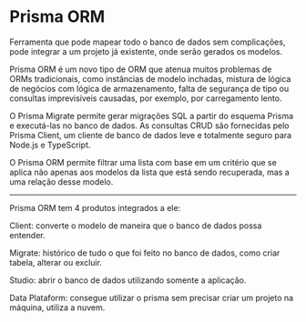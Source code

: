 # Prisma ORM

Ferramenta que pode mapear todo o banco de dados sem complicações, pode integrar a um projeto já existente, onde serão gerados os modelos. 

Prisma ORM é um novo tipo de ORM que atenua muitos problemas de ORMs tradicionais, como instâncias de modelo inchadas, mistura de lógica de negócios com lógica de armazenamento, falta de segurança de tipo ou consultas imprevisíveis causadas, por exemplo, por carregamento lento.

O Prisma Migrate permite gerar migrações SQL a partir do esquema Prisma e executá-las no banco de dados. As consultas CRUD são fornecidas pelo Prisma Client, um cliente de banco de dados leve e totalmente seguro para Node.js e TypeScript.

O Prisma ORM permite filtrar uma lista com base em um critério que se aplica não apenas aos modelos da lista que está sendo recuperada, mas a uma relação desse modelo.

---

Prisma ORM tem 4 produtos integrados a ele:

Client: converte o modelo de maneira que o banco de dados possa entender.

Migrate: histórico de tudo o que foi feito no banco de dados, como criar tabela, alterar ou excluir.

Studio: abrir o banco de dados utilizando somente a aplicação.

Data Plataform: consegue utilizar o prisma sem precisar criar um projeto na máquina, utiliza a nuvem.
